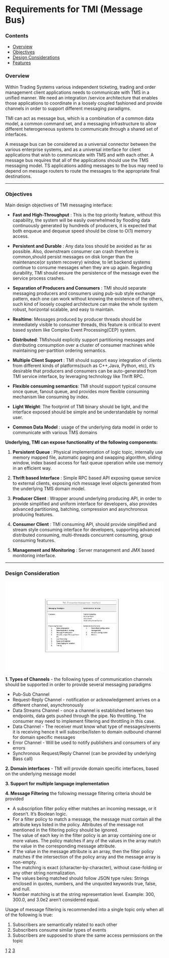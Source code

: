 # Requirements for TMI (Message Bus)

### Contents
* [Overview](#over)
* [Objectives](#obj)
* [Design Considerations](#des)
* [Features](#features)

###  Overview 
Within Trading Systems various independent ticketing, trading  and order management client applications needs to communicate with TMS in a unified manner. We need an integration /service architecture that enables those applications to coordinate in a loosely coupled fashioned and provide channels in order to support different messaging paradigms.

TMI can act as message bus, which  is a combination of a common data model, a common command set, and a messaging infrastructure to allow different heterogeneous systems to communicate through a shared set of interfaces.

A message bus can be considered as a universal connector between the various enterprise systems, and as a universal interface for client applications that wish to communicate with TMS and with each other. A message bus requires that all of the applications should use the TMS messaging model. TS applications adding messages to the bus may need to depend on message routers to route the messages to the appropriate final destinations. 

---

### Objectives
Main design objectives of TMI messaging interface:

- <b>Fast and High-Throughput</b> : This is the top priority feature, without this capability, the system will be easily overwhelmed by flooding data continuously generated by hundreds of producers, it is expected that both enqueue and dequeue speed should be close to O(1) memory access.

- <b>Persistent and Durable</b> : Any data loss should be avoided as far as possible. Also, downstream consumer can crash therefore is common,should persist messages on disk longer than the maintenance(or system recovery) window, to let backend systems continue to consume messages when they are up again. Regarding durability, TMI should ensure the persistence of the message even the service process crashes.

- <b>Separation of Producers and Consumers</b> : TMI should separate messaging producers and consumers using pub-sub style exchange pattern, each one can work without knowing the existence of the others, such kind of loosely coupled architecture can make the whole system robust, horizontal scalable, and easy to maintain.

- <b>Realtime</b>: Messages produced by producer threads should be immediately visible to consumer threads, this feature is critical to event based system like Complex Event Processing(CEP) system.

- <b>Distributed</b>: TMIshould explicitly support partitioning messages and distributing consumption over a cluster of consumer machines while maintaining per-partition ordering semantics.

- <b>Multiple Client Support</b> : TMI should support easy integration of clients from different kinds of platforms(such as C++,Java, Python, etc), it’s desirable that producers and consumers can be auto-generated from TMI service interface, by leveraging technology like Thrift RPC.

- <b>Flexible consuming semantics</b>: TMI should support typical consume once queue, fanout queue, and provides more flexible consuming mechanism like consuming by index.

- <b>Light Weight</b>: The footprint of TMI binary should be light, and the interface exposed should be simple and be understandable by normal user. 

- <b>Common Data Model</b> : usage of the underlying data model in order to communicate with various TMS domains

**Underlying, TMI can expose functionality of the following components:**

1. <b>Persistent Queue</b> : Physical implementation of logic topic, internally use memory mapped file, automatic paging and swapping algorithm, sliding window, index based access for fast queue operation while use memory in an efficient way.

2. <b>Thrift based Interface</b> : Simple RPC based API exposing queue service to external clients, exposing rich message level objects generated from the underlying TMS domain model.

3. <b>Producer Client</b> : Wrapper around underlying producing API, in order to provide simplified and uniform interface for developers, also provides advanced partitioning, batching, compression and asynchronous producing features.

4. <b>Consumer Client</b> : TMI consuming API, should provide simplified and stream style consuming interface for developers, supporting advanced distributed consuming, multi-threads concurrent consuming, group consuming features.

5. <b>Management and Monitoring</b> : Server management and JMX based monitoring interface.

---

### Design Consideration

![](pics/tmi-features.jpg)


<b>1. Types of Channels</b> - the following types of communication channels should be supported in order to provide several messaging paradigms
- Pub-Sub Channel
- Request-Reply Channel - notification or acknowledgement arrives on a different channel, asynchronously
- Data Streams Channel - once a channel is established between two endpoints, data gets pushed through the pipe. No throttling. The consumer may need to implement filtering and throttling in this case.
- Data Channel - The receiver must know what type of messages/events it is receiving hence it will subscribe/listen to domain outbound channel for domain specific messages
- Error Channel - Will be used to notify publishers and consumers of any errors
- Synchronous Request/Reply Channel (can be provided by underlying Bass call)

<b>2. Domain interfaces</b> - TMI will provide domain specific interfaces, based on the underlying message model

<b>3. Support for multiple language implementation</b>

<b>4. Message Filtering</b> the following message filtering criteria should be provided
- A subscription filter policy either matches an incoming message, or it doesn’t. It’s Boolean logic.
- For a filter policy to match a message, the message must contain all the attribute keys listed in the policy. Attributes of the message not mentioned in the filtering policy should be ignored.
- The value of each key in the filter policy is an array containing one or more values. The policy matches if any of the values in the array match the value in the corresponding message attribute.
- If the value in the message attribute is an array, then the filter policy matches if the intersection of the policy array and the message array is non-empty.
- The matching is exact (character-by-character), without case-folding or any other string normalization.
- The values being matched should follow JSON type rules: Strings enclosed in quotes, numbers, and the unquoted keywords true, false, and null.
- Number matching is at the string representation level. Example: 300, 300.0, and 3.0e2 aren’t considered equal.

Usage of message filtering is recommended into a single topic only when all of the following is true:
1. Subscribers are semantically related to each other
2. Subscribers consume similar types of events
3. Subscribers are supposed to share the same access permissions on the topic



[1](https://msdn.microsoft.com/en-us/library/aa480027.aspx)
[2](http://bulldog2011.github.io/blog/2013/01/23/big-queue-design/)
[3](https://aws.amazon.com/blogs/compute/simplify-pubsub-messaging-with-amazon-sns-message-filtering/)
